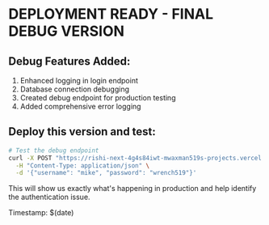# DEPLOYMENT READY - FINAL DEBUG VERSION

## Debug Features Added:
1. Enhanced logging in login endpoint
2. Database connection debugging 
3. Created debug endpoint for production testing
4. Added comprehensive error logging

## Deploy this version and test:

```bash
# Test the debug endpoint
curl -X POST "https://rishi-next-4g4s84iwt-mwaxman519s-projects.vercel.app/api/debug/production-login" \
  -H "Content-Type: application/json" \
  -d '{"username": "mike", "password": "wrench519"}'
```

This will show us exactly what's happening in production and help identify the authentication issue.

Timestamp: $(date)